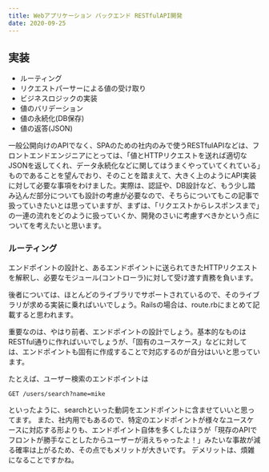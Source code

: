 ```yaml
---
title: Webアプリケーション バックエンド RESTfulAPI開発
date: 2020-09-25
---
```


## 実装

- ルーティング
- リクエストパーサーによる値の受け取り
- ビジネスロジックの実装
- 値のバリデーション
- 値の永続化(DB保存)
- 値の返答(JSON)

一般公開向けのAPIでなく、SPAのための社内のみで使うRESTfulAPIなどは、フロントエンドエンジニアにとっては、「値とHTTPリクエストを送れば適切なJSONを返してくれ、データ永続化などに関してはうまくやっていてくれている」ものであることを望んでおり、そのことを踏まえて、大きく上のようにAPI実装に対して必要な事項をわけました。実際は、認証や、DB設計など、もう少し踏み込んだ部分についても設計の考慮が必要なので、そちらについてもこの記事で扱っていきたいとは思っていますが、まずは、「リクエストからレスポンスまで」の一連の流れをどのように扱っていくか、開発のさいに考慮すべきかという点についてを考えたいと思います。

### ルーティング

エンドポイントの設計と、あるエンドポイントに送られてきたHTTPリクエストを解釈し、必要なモジュール(コントローラ)に対して受け渡す責務を負います。

後者については、ほとんどのライブラリでサポートされているので、そのライブラリが求める実装に乗ればいいでしょう。Railsの場合は、route.rbにまとめて記載すると思われます。

重要なのは、やはり前者、エンドポイントの設計でしょう。基本的なものはRESTful通りに作ればいいでしょうが、「固有のユースケース」などに対しては、エンドポイントも固有に作成することで対応するのが自分はいいと思っています。

たとえば、ユーザー検索のエンドポイントは

```
GET /users/search?name=mike
```

といったように、searchといった動詞をエンドポイントに含ませていいと思ってます。
また、社内用でもあるので、特定のエンドポイントが様々なユースケースに対応する形よりも、エンドポイント自体を多くしたほうが「現存のAPIでフロントが勝手なことしたからユーザーが消えちゃったよ！」みたいな事故が減る確率は上がるため、その点でもメリットが大きいです。
デメリットは、煩雑になることですかね。


